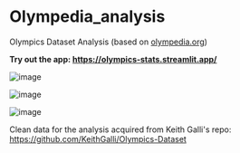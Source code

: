 # Olympedia_analysis
Olympics Dataset Analysis (based on [olympedia.org](https://www.olympedia.org/))

**Try out the app: https://olympics-stats.streamlit.app/**

![image](https://github.com/user-attachments/assets/f1c3d874-283c-43ce-96e4-7f59cf1908d8)

![image](https://github.com/user-attachments/assets/7bcab1cb-b3d9-4301-99d8-e3f75329c125)

![image](https://github.com/user-attachments/assets/744e1135-0607-4c85-94bc-15514a02b830)

Clean data for the analysis acquired from Keith Galli's repo: https://github.com/KeithGalli/Olympics-Dataset

